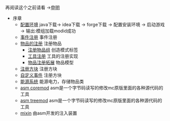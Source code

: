 再阅读这个之前请看 ->[申明](README.md)
- 序章
  - [配置环境](https://github.com/Over-Run/ForgeDevelopmentChineseCourseOfStudy/blob/main/docs/settings.md) java下载-> idea下载 -> forge下载 -> 配置安装环境 -> 启动游戏 -> 输出:模组加载modid成功
  - [事件注册]() 事件注册
  - [物品的注册]() 注册物品
    - [注册物品组]() 创造模式标签
    - [工具注册]()  工具的注册实现
    - [物品注册拓展]() 物品模型
  - [注册方块]() 注册方块
  - [自定义事件]() 注册方块
  - [能源系统]() 能源电力，存储物品类
  - [asm coremod]() asm是一个字节码读写的修改mc原版里面的各种源代码的工具
  - [asm treemod]() asm是一个字节码读写的修改mc原版里面的各种源代码的工具
  - [mixin]() 由asm开发的注入装置

